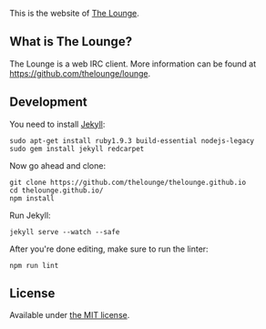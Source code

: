 This is the website of [The Lounge](https://thelounge.github.io/).

## What is The Lounge?

The Lounge is a web IRC client. More information can be found at
<https://github.com/thelounge/lounge>.

## Development

You need to install [Jekyll](https://jekyllrb.com/):

    sudo apt-get install ruby1.9.3 build-essential nodejs-legacy
    sudo gem install jekyll redcarpet

Now go ahead and clone:

    git clone https://github.com/thelounge/thelounge.github.io
    cd thelounge.github.io/
    npm install

Run Jekyll:

    jekyll serve --watch --safe

After you're done editing, make sure to run the linter:

    npm run lint

## License

Available under [the MIT license](https://opensource.org/licenses/MIT).
